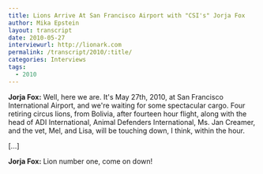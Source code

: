 ```yaml
---
title: Lions Arrive At San Francisco Airport with "CSI's" Jorja Fox
author: Mika Epstein
layout: transcript
date: 2010-05-27
interviewurl: http://lionark.com
permalink: /transcript/2010/:title/
categories: Interviews
tags:
  - 2010
---
```


**Jorja Fox:** Well, here we are. It's May 27th, 2010, at San Francisco International Airport, and we're waiting for some spectacular cargo. Four retiring circus lions, from Bolivia, after fourteen hour flight, along with the head of ADI International, Animal Defenders International, Ms. Jan Creamer, and the vet, Mel, and Lisa, will be touching down, I think, within the hour.

[...]

**Jorja Fox:** Lion number one, come on down!